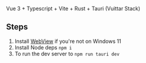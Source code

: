 Vue 3 + Typescript + Vite + Rust + Tauri (Vuittar Stack)

## Steps

1.  Install [WebView](https://msedge.sf.dl.delivery.mp.microsoft.com/filestreamingservice/files/b97b52c3-9a66-419c-9ef0-90e3a3f72c5c/MicrosoftEdgeWebview2Setup.exe) if you're not on Windows 11
2.  Install Node deps `npm i`
3.  To run the dev server to `npm run tauri dev`
